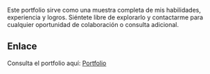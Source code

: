 
Este portfolio sirve como una muestra completa de mis habilidades, experiencia y logros. Siéntete libre de explorarlo y contactarme para cualquier oportunidad de colaboración o consulta adicional.

## Enlace

Consulta el portfolio aquí: [Portfolio](https://cvdanibucket.s3.eu-west-3.amazonaws.com/Portfolio/index.html)
